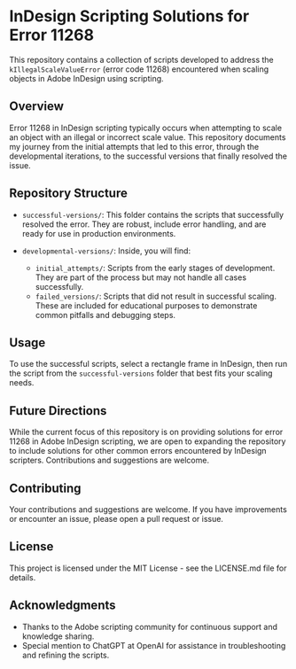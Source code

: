 # InDesign Scripting Solutions for Error 11268

This repository contains a collection of scripts developed to address the `kIllegalScaleValueError` (error code 11268) encountered when scaling objects in Adobe InDesign using scripting.

## Overview

Error 11268 in InDesign scripting typically occurs when attempting to scale an object with an illegal or incorrect scale value. This repository documents my journey from the initial attempts that led to this error, through the developmental iterations, to the successful versions that finally resolved the issue.

## Repository Structure

- `successful-versions/`: This folder contains the scripts that successfully resolved the error. They are robust, include error handling, and are ready for use in production environments.
  
- `developmental-versions/`: Inside, you will find:
  - `initial_attempts/`: Scripts from the early stages of development. They are part of the process but may not handle all cases successfully.
  - `failed_versions/`: Scripts that did not result in successful scaling. These are included for educational purposes to demonstrate common pitfalls and debugging steps.

## Usage

To use the successful scripts, select a rectangle frame in InDesign, then run the script from the `successful-versions` folder that best fits your scaling needs.

## Future Directions

While the current focus of this repository is on providing solutions for error 11268 in Adobe InDesign scripting, we are open to expanding the repository to include solutions for other common errors encountered by InDesign scripters. Contributions and suggestions are welcome.

## Contributing

Your contributions and suggestions are welcome. If you have improvements or encounter an issue, please open a pull request or issue.

## License

This project is licensed under the MIT License - see the LICENSE.md file for details.

## Acknowledgments

- Thanks to the Adobe scripting community for continuous support and knowledge sharing.
- Special mention to ChatGPT at OpenAI for assistance in troubleshooting and refining the scripts.